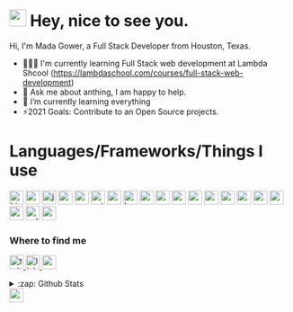 <h1><img src="https://emojis.slackmojis.com/emojis/images/1531849430/4246/blob-sunglasses.gif?1531849430" width="30"/> Hey, nice to see you.</h1>

Hi, I'm Mada Gower, a Full Stack Developer from Houston, Texas.

- 👨🏽‍💻 I'm currently learning Full Stack web development at Lambda Shcool (https://lambdaschool.com/courses/full-stack-web-development)
- 💬 Ask me about anthing, I am happy to help.
- 🤣 I’m currently learning everything 
- ⚡2021 Goals: Contribute to an Open Source projects.

<h1>Languages/Frameworks/Things I use</h1>
<p>
<img alt="html5" src="https://img.shields.io/badge/html5%20-%23E34F26.svg?&style=for-the-badge&logo=html5&logoColor=white" height=25 />
<img alt="css5" src="https://img.shields.io/badge/css3%20-%231572B6.svg?&style=for-the-badge&logo=css3&logoColor=white" height=25/>
<img alt="javascript" src="https://img.shields.io/badge/javascript-%23F7DF1E.svg?&style=flat-square&logo=javascript&logoColor=whitek&labelColor=black" height=25 />
<img alt="react" src="https://img.shields.io/badge/react%20-%2320232a.svg?&style=for-the-badge&logo=react&logoColor=%2361DAFB" height=25 />
<img alt="redux" src="https://img.shields.io/badge/redux%20-%23593d88.svg?&style=for-the-badge&logo=redux&logoColor=white" height=25/>
<img alt="python" src="https://img.shields.io/badge/python%20-%2314354C.svg?&style=for-the-badge&logo=python&logoColor=white" height=25/>
<img alt="markdown" src="https://img.shields.io/badge/markdown-%23000000.svg?&style=for-the-badge&logo=markdown&logoColor=white" height=25/>
<img alt="bootstrap" src="https://img.shields.io/badge/bootstrap%20-%23563D7C.svg?&style=for-the-badge&logo=bootstrap&logoColor=white" height=25/>
<img alt="materaialui" src="https://img.shields.io/badge/material%20ui%20-%230081CB.svg?&style=for-the-badge&logo=material-ui&logoColor=white" height=25/>
<img alt="" src="https://img.shields.io/badge/SASS%20-hotpink.svg?&style=for-the-badge&logo=SASS&logoColor=white" height=25/>
<img alt="" src="https://img.shields.io/badge/git%20-%23F05033.svg?&style=for-the-badge&logo=git&logoColor=white" height=25/>
<img alt="" src="https://img.shields.io/badge/github%20-%23121011.svg?&style=for-the-badge&logo=github&logoColor=white" height=25/>
<img alt="" src="https://img.shields.io/badge/gitlab%20-%23181717.svg?&style=for-the-badge&logo=gitlab&logoColor=white" height=25/>
<img alt="" src="https://img.shields.io/badge/-Styled_Components-db7092?style=flat-square&logo=styled-components&logoColor=white" height=25/>
<img alt="" src="https://img.shields.io/badge/-Insomnia-5849BE?style=flat-square&logo=insomnia&logoColor=white" height=25/>
<img alt="" src="https://img.shields.io/badge/-Postman-FF6C37?style=flat-square&logo=postman&logoColor=white" height=25/>
<img alt="nodejs" src="https://img.shields.io/badge/node.js%20-%2343853D.svg?&style=for-the-badge&logo=node.js&logoColor=white" height=25 />
<img alt="postgres" src="https://img.shields.io/badge/postgres-%23316192.svg?&style=for-the-badge&logo=postgresql&logoColor=white" height=25/>
<img alt="sqlite" src="https://img.shields.io/badge/sqlite-%2307405e.svg?&style=for-the-badge&logo=sqlite&logoColor=white" height=25/>
<img alt="express" src="https://img.shields.io/badge/express.js%20-%23404d59.svg?&style=for-the-badge" height=25/>                                                               
</p>

<h3>Where to find me</h3>
<p>
  <a href="https://www.twitter.com/gmgower" target="_blank" rel="noopener noreferrer">
    <img alt="twitter" src="https://img.shields.io/badge/twitter-%231DA1F2.svg?&style=for-the-badge&logo=twitter&logoColor=white" height=25/>
  </a>
  <a href="https://www.linkedin.com/in/gmgower" target="_blank" rel="noopener noreferrer">
    <img alt="linkedin" src="https://img.shields.io/badge/linkedin-%230077B5.svg?&style=for-the-badge&logo=linkedin&logoColor=white" height=25/>
  </a>
  <a href="https://www.gmgower.dev" target="_blank" rel="noopener noreferrer">
    <img alt="website-portfolio" src="https://img.shields.io/badge/Website-4285F4.svg?&style=for-the-badge&logo=google-chrome&logoColor=white" height=25/>
  </a>
</p>


<details>
  <summary>:zap: Github Stats</summary>
  <img align="left" alt="gmgower's Github Stats" src="https://github-readme-stats.gmgower.vercel.app/api/?username=gmgower&show_icons=true&hide_border=true"/>
 </details>

<!--
**gmgower/gmgower** is a ✨ _special_ ✨ repository because its `README.md` (this file) appears on your GitHub profile.

Here are some ideas to get you started:

- 🔭 I’m currently working on ...
- 🌱 I’m currently learning ...
- 👯 I’m looking to collaborate on ...
- 🤔 I’m looking for help with ...
- 💬 Ask me about ...
- 📫 How to reach me: ...
- 😄 Pronouns: ...
- ⚡ Fun fact: ...
-->


<img alt="" src="" height=25/>
